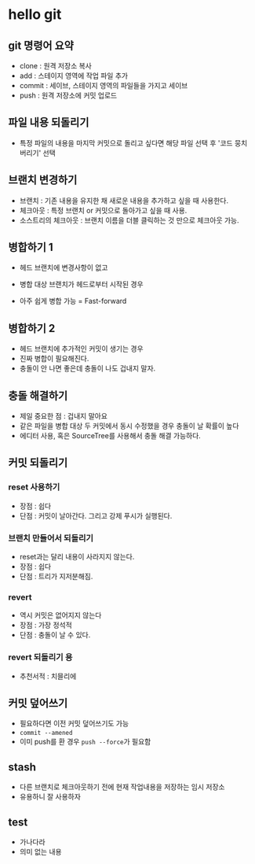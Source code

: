 # hello git

## git 명령어 요약

- clone : 원격 저장소 복사
- add : 스테이지 영역에 작업 파일 추가
- commit : 세이브, 스테이지 영역의 파일들을 가지고 세이브
- push : 원격 저장소에 커밋 업로드


## 파일 내용 되돌리기

- 특정 파일의 내용을 마지막 커밋으로 돌리고 싶다면 해당 파일 선택 후
'코드 뭉치 버리기' 선택

## 브랜치 변경하기

- 브랜치 : 기존 내용을 유지한 채 새로운 내용을 추가하고 싶을 때 사용한다.
- 체크아웃 : 특정 브랜치 or 커밋으로 돌아가고 싶을 때 사용.
- 소스트리의 체크아웃 : 브랜치 이름을 더블 클릭하는 것 만으로 체크아웃 가능.


## 병합하기 1

- 헤드 브랜치에 변경사항이 없고
- 병합 대상 브랜치가 헤드로부터 시작된 경우

- 아주 쉽게 병합 가능 = Fast-forward

## 병합하기 2

- 헤드 브랜치에 추가적인 커밋이 생기는 경우
- 진짜 병합이 필요해진다.
- 충돌이 안 나면 좋은데 충돌이 나도 겁내지 말자.

## 충돌 해결하기

- 제일 중요한 점 : 겁내지 말아요
- 같은 파일을 병합 대상 두 커밋에서 동시 수정했을 경우 충돌이 날 확률이 높다
- 에디터 사용, 혹은 SourceTree를 사용해서 충돌 해결 가능하다.

## 커밋 되돌리기

### reset 사용하기

- 장점 : 쉽다
- 단점 : 커밋이 날아간다. 그리고 강제 푸시가 실행된다.

### 브랜치 만들어서 되돌리기

- reset과는 달리 내용이 사라지지 않는다.
- 장점 : 쉽다
- 단점 : 트리가 지저분해짐.

### revert 

- 역시 커밋은 없어지지 않는다
- 장점 : 가장 정석적
- 단점 : 충돌이 날 수 있다.

### revert 되돌리기 용

- 추천서적 : 치믈리에

## 커밋 덮어쓰기

- 필요하다면 이전 커밋 덮어쓰기도 가능
- `commit --amened`
- 이미 push를 환 경우 `push --force`가 필요함

## stash

- 다른 브랜치로 체크아웃하기 전에 현재 작업내용을 저장하는 임시 저장소
- 유용하니 잘 사용하자

## test

- 가나다라
- 의미 없는 내용
